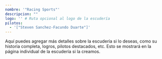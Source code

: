 ```yaml
---
nombre: '"Racing Sports"'
descripcion: ""
logo: '' # Ruta opcional al logo de la escudería
pilotos:
  - '["Steven Sanchez-Facundo Duarte"]'
---
```


Aquí puedes agregar más detalles sobre la escudería si lo deseas, como su historia completa, logros, pilotos destacados, etc. Esto se mostrará en la página individual de la escudería si la creamos.
